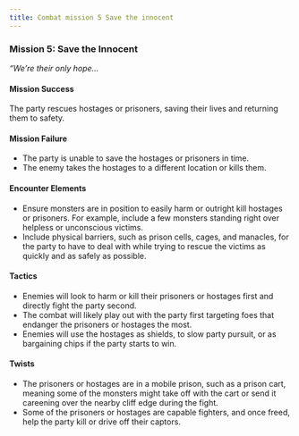 ---title: Combat mission 5 Save the innocent---
### Mission 5: Save the Innocent

_“We’re their only hope…_

#### Mission Success

The party rescues hostages or prisoners, saving their lives and returning them to safety.

#### Mission Failure

-   The party is unable to save the hostages or prisoners in time.
-   The enemy takes the hostages to a different location or kills them.

#### Encounter Elements

-   Ensure monsters are in position to easily harm or outright kill hostages or prisoners. For example, include a few monsters standing right over helpless or unconscious victims.
-   Include physical barriers, such as prison cells, cages, and manacles, for the party to have to deal with while trying to rescue the victims as quickly and as safely as possible.

#### Tactics

-   Enemies will look to harm or kill their prisoners or hostages first and directly fight the party second.
-   The combat will likely play out with the party first targeting foes that endanger the prisoners or hostages the most.
-   Enemies will use the hostages as shields, to slow party pursuit, or as bargaining chips if the party starts to win.

#### Twists

-   The prisoners or hostages are in a mobile prison, such as a prison cart, meaning some of the monsters might take off with the cart or send it careening over the nearby cliff edge during the fight.
-   Some of the prisoners or hostages are capable fighters, and once freed, help the party kill or drive off their captors.
